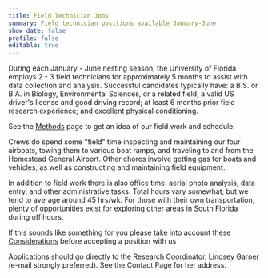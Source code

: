 ```yaml
---
title: Field Technician Jobs
summary: Field technician positions available January-June
show_date: false
profile: false
editable: true
---
```


During each January - June nesting season, the University of Florida employs 2 - 3 field technicians for approximately 5 months to assist with data collection and analysis. Successful candidates typically have: a B.S. or B.A. in Biology, Environmental Sciences, or a related field; a valid US driver's license and good driving record; at least 6 months prior field research experience; and excellent physical conditioning.

See the [Methods](../study-design/methods) page to get an idea of our field work and schedule.

Crews do spend some "field" time inspecting and maintaining our four airboats, towing them to various boat ramps, and traveling to and from the Homestead General Airport. Other chores involve getting gas for boats and vehicles, as well as constructing and maintaining field equipment.

In addition to field work there is also office time: aerial photo analysis, data entry, and other administrative tasks. Total hours vary somewhat, but we tend to average around 45 hrs/wk. For those with their own transportation, plenty of opportunities exist for exploring other areas in South Florida during off hours.

If this sounds like something for you please take into account these [Considerations](considerations) before accepting a position with us

Applications should go directly to the Research Coordinator, [Lindsey Garner](mailto:lagarner@ufl.edu) (e-mail strongly preferred). See the Contact Page for her address.